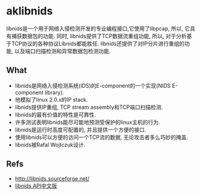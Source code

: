 aklibnids
=========

libnids是一个用于网络入侵检测开发的专业编程接口,它使用了libpcap, 所以, 它具有捕获数据包的功能. 同时, libnids提供了TCP数据流重组功能, 所以, 对于分析基于TCP协议的各种协议Libnids都能胜任. libnids还提供了对IP分片进行重组的功能, 以及端口扫描检测和异常数据包检测功能.

## What

* libnids是网络入侵检测系统(IDS)的E-component的一个实现(NIDS E-component library).
* 他模拟了linux 2.0.x的IP stack.
* libnids提供IP重组, TCP stream assembly和TCP端口扫描检测.
* libnids的最有价值的特性是可靠性.
* 许多测试表明libnids能尽可能地预测受保护的linux主机的行为.
* libnids是运行时高度可配置的, 并且提供一个方便的接口.
* 使用libnids可以方便的访问一个TCP流的数据, 无论攻击者多么巧妙的掩盖.
* libnids被Rafal Wojtczuk设计.

## Refs
* <http://libnids.sourceforge.net/>
* [libnids API中文版](http://www.linuxnote.org/libnids-api-chinese-version.html)

